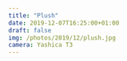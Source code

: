 ```yaml
---
title: "Plush"
date: 2019-12-07T16:25:00+01:00
draft: false
img: /photos/2019/12/plush.jpg
camera: Yashica T3
---
```

